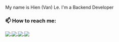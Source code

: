 <!-- ### WELCOME TO MY PAGE 👋👋👋 -->
My name is Hien (Van) Le. I'm a Backend Developer<br>
### 📫 How to reach me:

<!-- [![Linkedin](https://i.stack.imgur.com/gVE0j.png) LinkedIn](https://www.linkedin.com/in/hienle-tum/) [![GitHub](https://i.stack.imgur.com/tskMh.png) GitHub](https://github.com/ismhac/) [![Youtube](https://github.com/uvipen/introduction/blob/main/Youtube.png) Youtube](https://www.youtube.com/channel/UCf55nyusBBVGk4dLcRyOpCA) [![Facebook](https://github.com/ismhac/ismhac/blob/main/facebook.png) Facebook](https://www.facebook.com/ismhac/) --> 

<!--- ![Viet's github stats](https://github-readme-stats-git-masterrstaa-rickstaa.vercel.app/api?username=ismhac&show_icons=true&theme=graywhite&hide=contribs,prs,issues) -->

<a href="https://github.com/ismhac/jspace-spring-boot">
  <img align="center" src="https://github-readme-stats-anuraghazra1.vercel.app/api/pin/?username=ismhac&repo=jspace-spring-boot&theme=react" />
</a> 

<a href="https://github.com/ismhac/jspace-nestjs">
  <img align="center" src="https://github-readme-stats-anuraghazra1.vercel.app/api/pin/?username=ismhac&repo=jspace-nestjs&theme=react" />
</a> 

<a href="https://github.com/ismhac/crawl-restful-expressjs">
  <img align="center" src="https://github-readme-stats-anuraghazra1.vercel.app/api/pin/?username=ismhac&repo=crawl-restful-expressjs&theme=react" />
</a> 

<a href="https://github.com/ismhac/crawl-scrapy">
  <img align="center" src="https://github-readme-stats-anuraghazra1.vercel.app/api/pin/?username=ismhac&repo=crawl-scrapy&theme=react" />
</a> 


